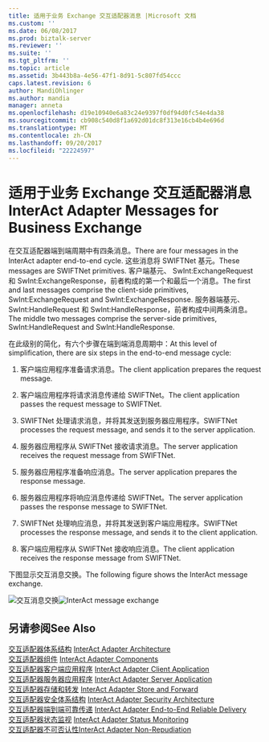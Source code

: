 ```yaml
---
title: 适用于业务 Exchange 交互适配器消息 |Microsoft 文档
ms.custom: ''
ms.date: 06/08/2017
ms.prod: biztalk-server
ms.reviewer: ''
ms.suite: ''
ms.tgt_pltfrm: ''
ms.topic: article
ms.assetid: 3b443b8a-4e56-47f1-8d91-5c807fd54ccc
caps.latest.revision: 6
author: MandiOhlinger
ms.author: mandia
manager: anneta
ms.openlocfilehash: d19e10940e6a83c24e9397f0df94d0fc54e4da38
ms.sourcegitcommit: cb908c540d8f1a692d01dc8f313e16cb4b4e696d
ms.translationtype: MT
ms.contentlocale: zh-CN
ms.lasthandoff: 09/20/2017
ms.locfileid: "22224597"
---
```

# <a name="interact-adapter-messages-for-business-exchange"></a><span data-ttu-id="9cf31-102">适用于业务 Exchange 交互适配器消息</span><span class="sxs-lookup"><span data-stu-id="9cf31-102">InterAct Adapter Messages for Business Exchange</span></span>
<span data-ttu-id="9cf31-103">在交互适配器端到端周期中有四条消息。</span><span class="sxs-lookup"><span data-stu-id="9cf31-103">There are four messages in the InterAct adapter end-to-end cycle.</span></span> <span data-ttu-id="9cf31-104">这些消息将 SWIFTNet 基元。</span><span class="sxs-lookup"><span data-stu-id="9cf31-104">These messages are SWIFTNet primitives.</span></span> <span data-ttu-id="9cf31-105">客户端基元、 SwInt:ExchangeRequest 和 SwInt:ExchangeResponse，前者构成的第一个和最后一个消息。</span><span class="sxs-lookup"><span data-stu-id="9cf31-105">The first and last messages comprise the client-side primitives, SwInt:ExchangeRequest and SwInt:ExchangeResponse.</span></span> <span data-ttu-id="9cf31-106">服务器端基元、 SwInt:HandleRequest 和 SwInt:HandleResponse，前者构成中间两条消息。</span><span class="sxs-lookup"><span data-stu-id="9cf31-106">The middle two messages comprise the server-side primitives, SwInt:HandleRequest and SwInt:HandleResponse.</span></span>  
  
 <span data-ttu-id="9cf31-107">在此级别的简化，有六个步骤在端到端消息周期中：</span><span class="sxs-lookup"><span data-stu-id="9cf31-107">At this level of simplification, there are six steps in the end-to-end message cycle:</span></span>  
  
1.  <span data-ttu-id="9cf31-108">客户端应用程序准备请求消息。</span><span class="sxs-lookup"><span data-stu-id="9cf31-108">The client application prepares the request message.</span></span>  
  
2.  <span data-ttu-id="9cf31-109">客户端应用程序将请求消息传递给 SWIFTNet。</span><span class="sxs-lookup"><span data-stu-id="9cf31-109">The client application passes the request message to SWIFTNet.</span></span>  
  
3.  <span data-ttu-id="9cf31-110">SWIFTNet 处理请求消息，并将其发送到服务器应用程序。</span><span class="sxs-lookup"><span data-stu-id="9cf31-110">SWIFTNet processes the request message, and sends it to the server application.</span></span>  
  
4.  <span data-ttu-id="9cf31-111">服务器应用程序从 SWIFTNet 接收请求消息。</span><span class="sxs-lookup"><span data-stu-id="9cf31-111">The server application receives the request message from SWIFTNet.</span></span>  
  
5.  <span data-ttu-id="9cf31-112">服务器应用程序准备响应消息。</span><span class="sxs-lookup"><span data-stu-id="9cf31-112">The server application prepares the response message.</span></span>  
  
6.  <span data-ttu-id="9cf31-113">服务器应用程序将响应消息传递给 SWIFTNet。</span><span class="sxs-lookup"><span data-stu-id="9cf31-113">The server application passes the response message to SWIFTNet.</span></span>  
  
7.  <span data-ttu-id="9cf31-114">SWIFTNet 处理响应消息，并将其发送到客户端应用程序。</span><span class="sxs-lookup"><span data-stu-id="9cf31-114">SWIFTNet processes the response message, and sends it to the client application.</span></span>  
  
8.  <span data-ttu-id="9cf31-115">客户端应用程序从 SWIFTNet 接收响应消息。</span><span class="sxs-lookup"><span data-stu-id="9cf31-115">The client application receives the response message from SWIFTNet.</span></span>  
  
 <span data-ttu-id="9cf31-116">下图显示交互消息交换。</span><span class="sxs-lookup"><span data-stu-id="9cf31-116">The following figure shows the InterAct message exchange.</span></span>  
  
 <span data-ttu-id="9cf31-117">![交互消息交换](../../adapters-and-accelerators/fileact-interact/media/12fbebc6-5ab7-4d7f-9f94-4069b22161fa.gif "12fbebc6-5ab7-4d7f-9f94-4069b22161fa")</span><span class="sxs-lookup"><span data-stu-id="9cf31-117">![InterAct message exchange](../../adapters-and-accelerators/fileact-interact/media/12fbebc6-5ab7-4d7f-9f94-4069b22161fa.gif "12fbebc6-5ab7-4d7f-9f94-4069b22161fa")</span></span>  
  
## <a name="see-also"></a><span data-ttu-id="9cf31-118">另请参阅</span><span class="sxs-lookup"><span data-stu-id="9cf31-118">See Also</span></span>  
 <span data-ttu-id="9cf31-119">[交互适配器体系结构](../../adapters-and-accelerators/fileact-interact/interact-adapter-architecture.md) </span><span class="sxs-lookup"><span data-stu-id="9cf31-119">[InterAct Adapter Architecture](../../adapters-and-accelerators/fileact-interact/interact-adapter-architecture.md) </span></span>  
 <span data-ttu-id="9cf31-120">[交互适配器组件](../../adapters-and-accelerators/fileact-interact/interact-adapter-components.md) </span><span class="sxs-lookup"><span data-stu-id="9cf31-120">[InterAct Adapter Components](../../adapters-and-accelerators/fileact-interact/interact-adapter-components.md) </span></span>  
 <span data-ttu-id="9cf31-121">[交互适配器客户端应用程序](../../adapters-and-accelerators/fileact-interact/interact-adapter-client-application.md) </span><span class="sxs-lookup"><span data-stu-id="9cf31-121">[InterAct Adapter Client Application](../../adapters-and-accelerators/fileact-interact/interact-adapter-client-application.md) </span></span>  
 <span data-ttu-id="9cf31-122">[交互适配器服务器应用程序](../../adapters-and-accelerators/fileact-interact/interact-adapter-server-application.md) </span><span class="sxs-lookup"><span data-stu-id="9cf31-122">[InterAct Adapter Server Application](../../adapters-and-accelerators/fileact-interact/interact-adapter-server-application.md) </span></span>  
 <span data-ttu-id="9cf31-123">[交互适配器存储和转发](../../adapters-and-accelerators/fileact-interact/interact-adapter-store-and-forward.md) </span><span class="sxs-lookup"><span data-stu-id="9cf31-123">[InterAct Adapter Store and Forward](../../adapters-and-accelerators/fileact-interact/interact-adapter-store-and-forward.md) </span></span>  
 <span data-ttu-id="9cf31-124">[交互适配器安全体系结构](../../adapters-and-accelerators/fileact-interact/interact-adapter-security-architecture.md) </span><span class="sxs-lookup"><span data-stu-id="9cf31-124">[InterAct Adapter Security Architecture](../../adapters-and-accelerators/fileact-interact/interact-adapter-security-architecture.md) </span></span>  
 <span data-ttu-id="9cf31-125">[交互适配器端到端可靠传递](../../adapters-and-accelerators/fileact-interact/interact-adapter-end-to-end-reliable-delivery.md) </span><span class="sxs-lookup"><span data-stu-id="9cf31-125">[InterAct Adapter End-to-End Reliable Delivery](../../adapters-and-accelerators/fileact-interact/interact-adapter-end-to-end-reliable-delivery.md) </span></span>  
 <span data-ttu-id="9cf31-126">[交互适配器状态监视](../../adapters-and-accelerators/fileact-interact/interact-adapter-status-monitoring.md) </span><span class="sxs-lookup"><span data-stu-id="9cf31-126">[InterAct Adapter Status Monitoring](../../adapters-and-accelerators/fileact-interact/interact-adapter-status-monitoring.md) </span></span>  
 [<span data-ttu-id="9cf31-127">交互适配器不可否认性</span><span class="sxs-lookup"><span data-stu-id="9cf31-127">InterAct Adapter Non-Repudiation</span></span>](../../adapters-and-accelerators/fileact-interact/interact-adapter-non-repudiation.md)